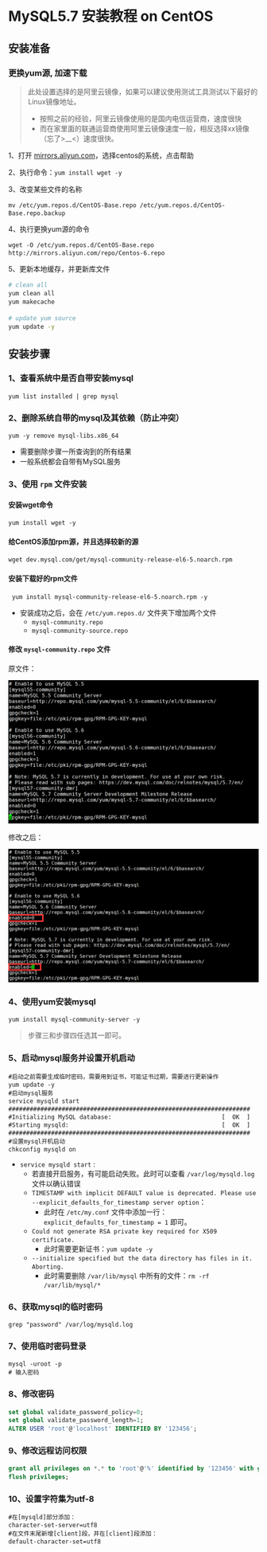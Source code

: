 

# MySQL5.7 安装教程 on CentOS

## 安装准备

### 更换yum源, 加速下载

> 此处设置选择的是阿里云镜像，如果可以建议使用测试工具测试以下最好的Linux镜像地址。
>
> - 按照之前的经验，阿里云镜像使用的是国内电信运营商，速度很快
> - 而在家里面的联通运营商使用阿里云镜像速度一般，相反选择xx镜像（忘了>__<）速度很快。

1、打开 [mirrors.aliyun.com](mirrors.aliyun.com)，选择centos的系统，点击帮助

2、执行命令：`yum install wget -y`

3、改变某些文件的名称

```
mv /etc/yum.repos.d/CentOS-Base.repo /etc/yum.repos.d/CentOS-Base.repo.backup
```

4、执行更换yum源的命令

```
wget -O /etc/yum.repos.d/CentOS-Base.repo http://mirrors.aliyun.com/repo/Centos-6.repo
```

5、更新本地缓存，并更新库文件

```bash
# clean all
yum clean all
yum makecache

# update yum source
yum update -y
```



## 安装步骤

### 1、查看系统中是否自带安装mysql

```shell
yum list installed | grep mysql
```



### 2、删除系统自带的mysql及其依赖（防止冲突）

```shell
yum -y remove mysql-libs.x86_64
```

- 需要删除步骤一所查询到的所有结果
- 一般系统都会自带有MySQL服务



### 3、使用 `rpm` 文件安装

#### 安装wget命令

```
yum install wget -y 
```



#### 给CentOS添加rpm源，并且选择较新的源

```
wget dev.mysql.com/get/mysql-community-release-el6-5.noarch.rpm
```



#### 安装下载好的rpm文件

```
 yum install mysql-community-release-el6-5.noarch.rpm -y
```

- 安装成功之后，会在 `/etc/yum.repos.d/` 文件夹下增加两个文件
    - `mysql-community.repo`
    - `mysql-community-source.repo`



#### 修改 `mysql-community.repo` 文件

原文件：

![1570542415955](_resource/Linux%20MySQL5.7%20%E5%AE%89%E8%A3%85%E6%95%99%E7%A8%8B/1570542415955.png)

修改之后：

![1570542471948](_resource/Linux%20MySQL5.7%20%E5%AE%89%E8%A3%85%E6%95%99%E7%A8%8B/1570542471948.png)



### 4、使用yum安装mysql

```
yum install mysql-community-server -y
```



> 步骤三和步骤四任选其一即可。

### 5、启动mysql服务并设置开机启动

```shell
#启动之前需要生成临时密码，需要用到证书，可能证书过期，需要进行更新操作
yum update -y
#启动mysql服务
service mysqld start
####################################################################
#Initializing MySQL database:                               [  OK  ]
#Starting mysqld:                                           [  OK  ]
####################################################################
#设置mysql开机启动
chkconfig mysqld on
```

- `service mysqld start` : 
    - 若直接开启服务，有可能启动失败。此时可以查看 `/var/log/mysqld.log` 文件以确认错误
    - `TIMESTAMP with implicit DEFAULT value is deprecated. Please use --explicit_defaults_for_timestamp server option`：
        - 此时在 `/etc/my.conf` 文件中添加一行：`explicit_defaults_for_timestamp = 1` 即可。
    - `Could not generate RSA private key required for X509 certificate.`  
        - 此时需要更新证书：`yum update -y`
    - `--initialize specified but the data directory has files in it. Aborting.`
        - 此时需要删除 `/var/lib/mysql` 中所有的文件：`rm -rf /var/lib/mysql/*`



### 6、获取mysql的临时密码

```shell
grep "password" /var/log/mysqld.log
```



### 7、使用临时密码登录

```shell
mysql -uroot -p
# 输入密码
```



### 8、修改密码

```sql
set global validate_password_policy=0;
set global validate_password_length=1;
ALTER USER 'root'@'localhost' IDENTIFIED BY '123456';
```



### 9、修改远程访问权限

```sql
grant all privileges on *.* to 'root'@'%' identified by '123456' with grant option;
flush privileges;
```



### 10、设置字符集为utf-8

```shell
#在[mysqld]部分添加：
character-set-server=utf8
#在文件末尾新增[client]段，并在[client]段添加：
default-character-set=utf8
```

